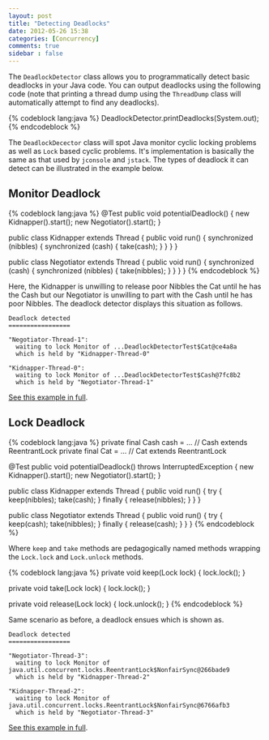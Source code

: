 ```yaml
---
layout: post
title: "Detecting Deadlocks"
date: 2012-05-26 15:38
categories: [Concurrency]
comments: true
sidebar : false
---
```


The `DeadlockDetector` class allows you to programmatically detect basic deadlocks in your Java code. You can output deadlocks using the following code (note that printing a thread dump using the `ThreadDump` class will automatically attempt to find any deadlocks).

{% codeblock lang:java %}
DeadlockDetector.printDeadlocks(System.out);
{% endcodeblock %}


The `DeadlockDecector` class will spot Java monitor cyclic locking problems as well as `Lock` based cyclic problems. It's implementation is basically the same as that used by `jconsole` and `jstack`. The types of deadlock it can detect can be illustrated in the example below.

<!-- more -->

## Monitor Deadlock

{% codeblock lang:java %}
@Test
public void potentialDeadlock() {
  new Kidnapper().start();
  new Negotiator().start();
}

public class Kidnapper extends Thread {
  public void run() {
     synchronized (nibbles) {
        synchronized (cash) {
            take(cash);
        }
     }
  }
}

public class Negotiator extends Thread {
  public void run() {
     synchronized (cash) {
        synchronized (nibbles) {
            take(nibbles);
        }
     }
  }
}
{% endcodeblock %}


Here, the Kidnapper is unwilling to release poor Nibbles the Cat until he has the Cash but our Negotiator is unwilling to part with the Cash until he has poor Nibbles. The deadlock detector displays this situation as follows.



    Deadlock detected
    =================

    "Negotiator-Thread-1":
      waiting to lock Monitor of ...DeadlockDetectorTest$Cat@ce4a8a
      which is held by "Kidnapper-Thread-0"

    "Kidnapper-Thread-0":
      waiting to lock Monitor of ...DeadlockDetectorTest$Cash@7fc8b2
      which is held by "Negotiator-Thread-1"


[See this example in full](https://github.com/tobyweston/tempus-fugit/blob/master/src/test/java/com/google/code/tempusfugit/concurrency/DeadlockDetectorTest.java).

## Lock Deadlock

{% codeblock lang:java %}
private final Cash cash = ... // Cash extends ReentrantLock
private final Cat = ... // Cat extends ReentrantLock

@Test
public void potentialDeadlock() throws InterruptedException {
    new Kidnapper().start();
    new Negotiator().start();
}

public class Kidnapper extends Thread {
    public void run() {
        try {
            keep(nibbles);
            take(cash);
        } finally {
            release(nibbles);
        }
    }
}

public class Negotiator extends Thread {
    public void run() {
        try {
            keep(cash);
            take(nibbles);
        } finally {
            release(cash);
        }
    }
}
{% endcodeblock %}

Where `keep` and `take` methods are pedagogically named methods wrapping the `Lock.lock` and `Lock.unlock` methods.

{% codeblock lang:java %}
private void keep(Lock lock) {
    lock.lock();
}

private void take(Lock lock) {
    lock.lock();
}

private void release(Lock lock) {
    lock.unlock();
}
{% endcodeblock %}


Same scenario as before, a deadlock ensues which is shown as.

    Deadlock detected
    =================

    "Negotiator-Thread-3":
      waiting to lock Monitor of java.util.concurrent.locks.ReentrantLock$NonfairSync@266bade9
      which is held by "Kidnapper-Thread-2"

    "Kidnapper-Thread-2":
      waiting to lock Monitor of java.util.concurrent.locks.ReentrantLock$NonfairSync@6766afb3
      which is held by "Negotiator-Thread-3"


[See this example in full](https://github.com/tobyweston/tempus-fugit/blob/master/src/test/java/com/google/code/tempusfugit/concurrency/DeadlockDetectorWithLocksTest.java).
